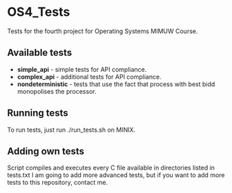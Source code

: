 # OS4_Tests
Tests for the fourth project for Operating Systems MIMUW Course.

## Available tests
* **simple_api** - simple tests for API compliance.
* **complex_api** - additional tests for API compliance.
* **nondeterministic** - tests that use the fact that process with best bidd monopolises the processor.

## Running tests
To run tests, just run ./run_tests.sh on MINIX.

## Adding own tests
Script compiles and executes every C file available in directories listed in tests.txt
I am going to add more advanced tests, but if you want to add more tests to this repository, contact me.
